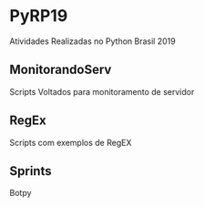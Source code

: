 # PyRP19
Atividades Realizadas no Python Brasil 2019


## MonitorandoServ
Scripts Voltados para monitoramento de servidor

## RegEx
Scripts com exemplos de RegEX

## Sprints
Botpy
